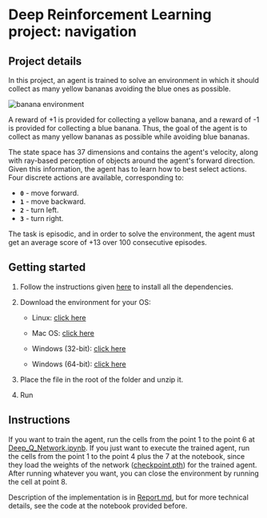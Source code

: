 # Deep Reinforcement Learning project: navigation
## Project details

In this project, an agent is trained to solve an environment in which it should collect as many yellow bananas avoiding the blue ones as possible.

![banana environment](images/banana.gif "Banana environment")

A reward of +1 is provided for collecting a yellow banana, and a  reward of -1 is provided for collecting a blue banana.  Thus, the goal  of the agent is to collect as many yellow bananas as possible while  avoiding blue bananas.  

The state space has 37 dimensions and contains the agent's velocity,  along with ray-based perception of objects around the agent's forward  direction.  Given this information, the agent has to learn how to best  select actions.  Four discrete actions are available, corresponding to:

- **`0`** - move forward.
- **`1`** - move backward.
- **`2`** - turn left.
- **`3`** - turn right.

The task is episodic, and in order to solve the environment, the  agent must get an average score of +13 over 100 consecutive episodes.

## Getting started

1. Follow the instructions given [here](https://github.com/udacity/deep-reinforcement-learning#dependencies) to install all the dependencies.

2. Download the environment for your OS:

   * Linux: [click here](https://s3-us-west-1.amazonaws.com/udacity-drlnd/P1/Banana/Banana_Linux.zip)

   * Mac OS: [click here](https://s3-us-west-1.amazonaws.com/udacity-drlnd/P1/Banana/Banana.app.zip)
   * Windows (32-bit): [click here](https://s3-us-west-1.amazonaws.com/udacity-drlnd/P1/Banana/Banana_Windows_x86.zip)
   * Windows (64-bit): [click here](https://s3-us-west-1.amazonaws.com/udacity-drlnd/P1/Banana/Banana_Windows_x86_64.zip)

3. Place the file in the root of the folder and unzip it.

4. Run 

## Instructions

If you want to train the agent, run the cells from the point 1 to the point 6 at [Deep_Q_Network.ipynb](Deep_Q_Network.ipynb). If you just want to execute the trained agent, run the cells from the point 1 to the point 4 plus the 7 at the notebook, since they load the weights of the network ([checkpoint.pth](checkpoint.pth)) for the trained agent. After running whatever you want, you can close the environment by running the cell at point 8.

Description of the implementation is in [Report.md](Report.md), but for more technical details, see the code at the notebook provided before.